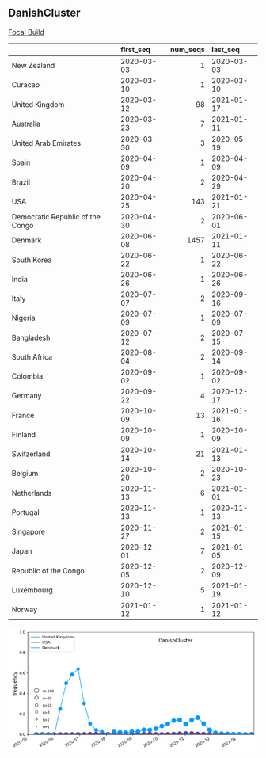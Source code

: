 

## DanishCluster
[Focal Build](https://nextstrain.org/groups/neherlab/ncov/DanishCluster?f_country=Denmark)

|                                  | first_seq   |   num_seqs | last_seq   |
|:---------------------------------|:------------|-----------:|:-----------|
| New Zealand                      | 2020-03-03  |          1 | 2020-03-03 |
| Curacao                          | 2020-03-10  |          1 | 2020-03-10 |
| United Kingdom                   | 2020-03-12  |         98 | 2021-01-17 |
| Australia                        | 2020-03-23  |          7 | 2021-01-11 |
| United Arab Emirates             | 2020-03-30  |          3 | 2020-05-19 |
| Spain                            | 2020-04-09  |          1 | 2020-04-09 |
| Brazil                           | 2020-04-20  |          2 | 2020-04-29 |
| USA                              | 2020-04-25  |        143 | 2021-01-21 |
| Democratic Republic of the Congo | 2020-04-30  |          2 | 2020-06-01 |
| Denmark                          | 2020-06-08  |       1457 | 2021-01-11 |
| South Korea                      | 2020-06-22  |          1 | 2020-06-22 |
| India                            | 2020-06-26  |          1 | 2020-06-26 |
| Italy                            | 2020-07-07  |          2 | 2020-09-16 |
| Nigeria                          | 2020-07-09  |          1 | 2020-07-09 |
| Bangladesh                       | 2020-07-12  |          2 | 2020-07-15 |
| South Africa                     | 2020-08-04  |          2 | 2020-09-14 |
| Colombia                         | 2020-09-02  |          1 | 2020-09-02 |
| Germany                          | 2020-09-22  |          4 | 2020-12-17 |
| France                           | 2020-10-09  |         13 | 2021-01-16 |
| Finland                          | 2020-10-09  |          1 | 2020-10-09 |
| Switzerland                      | 2020-10-14  |         21 | 2021-01-13 |
| Belgium                          | 2020-10-20  |          2 | 2020-10-23 |
| Netherlands                      | 2020-11-13  |          6 | 2021-01-01 |
| Portugal                         | 2020-11-13  |          1 | 2020-11-13 |
| Singapore                        | 2020-11-27  |          2 | 2021-01-15 |
| Japan                            | 2020-12-01  |          7 | 2021-01-05 |
| Republic of the Congo            | 2020-12-05  |          2 | 2020-12-09 |
| Luxembourg                       | 2020-12-10  |          5 | 2021-01-19 |
| Norway                           | 2021-01-12  |          1 | 2021-01-12 |

![Overall trends DanishCluster](/overall_trends_figures/overall_trends_DanishCluster.png)